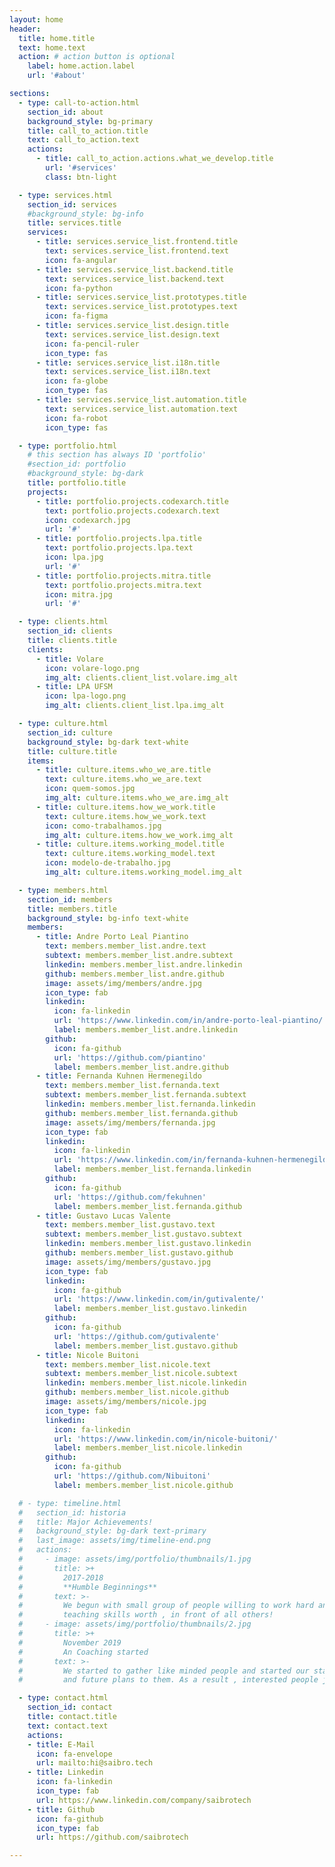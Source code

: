 ```yaml
---
layout: home
header:
  title: home.title
  text: home.text
  action: # action button is optional
    label: home.action.label
    url: '#about'

sections:
  - type: call-to-action.html
    section_id: about
    background_style: bg-primary
    title: call_to_action.title
    text: call_to_action.text 
    actions:
      - title: call_to_action.actions.what_we_develop.title
        url: '#services'
        class: btn-light

  - type: services.html
    section_id: services
    #background_style: bg-info
    title: services.title
    services:
      - title: services.service_list.frontend.title
        text: services.service_list.frontend.text
        icon: fa-angular
      - title: services.service_list.backend.title
        text: services.service_list.backend.text
        icon: fa-python
      - title: services.service_list.prototypes.title
        text: services.service_list.prototypes.text
        icon: fa-figma
      - title: services.service_list.design.title
        text: services.service_list.design.text
        icon: fa-pencil-ruler
        icon_type: fas
      - title: services.service_list.i18n.title
        text: services.service_list.i18n.text
        icon: fa-globe
        icon_type: fas
      - title: services.service_list.automation.title
        text: services.service_list.automation.text
        icon: fa-robot
        icon_type: fas

  - type: portfolio.html
    # this section has always ID 'portfolio'
    #section_id: portfolio
    #background_style: bg-dark
    title: portfolio.title
    projects:
      - title: portfolio.projects.codexarch.title
        text: portfolio.projects.codexarch.text
        icon: codexarch.jpg
        url: '#'
      - title: portfolio.projects.lpa.title
        text: portfolio.projects.lpa.text
        icon: lpa.jpg
        url: '#'
      - title: portfolio.projects.mitra.title
        text: portfolio.projects.mitra.text
        icon: mitra.jpg
        url: '#'

  - type: clients.html
    section_id: clients
    title: clients.title
    clients:
      - title: Volare
        icon: volare-logo.png
        img_alt: clients.client_list.volare.img_alt
      - title: LPA UFSM
        icon: lpa-logo.png
        img_alt: clients.client_list.lpa.img_alt

  - type: culture.html
    section_id: culture
    background_style: bg-dark text-white
    title: culture.title
    items:
      - title: culture.items.who_we_are.title
        text: culture.items.who_we_are.text
        icon: quem-somos.jpg
        img_alt: culture.items.who_we_are.img_alt
      - title: culture.items.how_we_work.title
        text: culture.items.how_we_work.text
        icon: como-trabalhamos.jpg
        img_alt: culture.items.how_we_work.img_alt
      - title: culture.items.working_model.title
        text: culture.items.working_model.text
        icon: modelo-de-trabalho.jpg
        img_alt: culture.items.working_model.img_alt

  - type: members.html
    section_id: members
    title: members.title
    background_style: bg-info text-white
    members:
      - title: Andre Porto Leal Piantino
        text: members.member_list.andre.text
        subtext: members.member_list.andre.subtext
        linkedin: members.member_list.andre.linkedin
        github: members.member_list.andre.github
        image: assets/img/members/andre.jpg
        icon_type: fab
        linkedin:
          icon: fa-linkedin
          url: 'https://www.linkedin.com/in/andre-porto-leal-piantino/'
          label: members.member_list.andre.linkedin
        github:
          icon: fa-github
          url: 'https://github.com/piantino'
          label: members.member_list.andre.github
      - title: Fernanda Kuhnen Hermenegildo
        text: members.member_list.fernanda.text
        subtext: members.member_list.fernanda.subtext
        linkedin: members.member_list.fernanda.linkedin
        github: members.member_list.fernanda.github
        image: assets/img/members/fernanda.jpg
        icon_type: fab
        linkedin:
          icon: fa-linkedin
          url: 'https://www.linkedin.com/in/fernanda-kuhnen-hermenegildo-2747b4a1/'
          label: members.member_list.fernanda.linkedin
        github:
          icon: fa-github
          url: 'https://github.com/fekuhnen'
          label: members.member_list.fernanda.github
      - title: Gustavo Lucas Valente
        text: members.member_list.gustavo.text
        subtext: members.member_list.gustavo.subtext
        linkedin: members.member_list.gustavo.linkedin
        github: members.member_list.gustavo.github
        image: assets/img/members/gustavo.jpg
        icon_type: fab
        linkedin:
          icon: fa-github
          url: 'https://www.linkedin.com/in/gutivalente/'
          label: members.member_list.gustavo.linkedin
        github:
          icon: fa-github
          url: 'https://github.com/gutivalente'
          label: members.member_list.gustavo.github
      - title: Nicole Buitoni
        text: members.member_list.nicole.text
        subtext: members.member_list.nicole.subtext
        linkedin: members.member_list.nicole.linkedin
        github: members.member_list.nicole.github
        image: assets/img/members/nicole.jpg
        icon_type: fab
        linkedin:
          icon: fa-linkedin
          url: 'https://www.linkedin.com/in/nicole-buitoni/'
          label: members.member_list.nicole.linkedin
        github:
          icon: fa-github
          url: 'https://github.com/Nibuitoni'
          label: members.member_list.nicole.github

  # - type: timeline.html
  #   section_id: historia
  #   title: Major Achievements!
  #   background_style: bg-dark text-primary
  #   last_image: assets/img/timeline-end.png
  #   actions:
  #     - image: assets/img/portfolio/thumbnails/1.jpg
  #       title: >+
  #         2017-2018
  #         **Humble Beginnings**
  #       text: >-
  #         We begun with small group of people willing to work hard and make our
  #         teaching skills worth , in front of all others!
  #     - image: assets/img/portfolio/thumbnails/2.jpg
  #       title: >+
  #         November 2019
  #         An Coaching started
  #       text: >-
  #         We started to gather like minded people and started our stategies
  #         and future plans to them. As a result , interested people joined us!

  - type: contact.html
    section_id: contact
    title: contact.title
    text: contact.text
    actions:
    - title: E-Mail
      icon: fa-envelope
      url: mailto:hi@saibro.tech
    - title: Linkedin
      icon: fa-linkedin
      icon_type: fab
      url: https://www.linkedin.com/company/saibrotech
    - title: Github
      icon: fa-github
      icon_type: fab
      url: https://github.com/saibrotech

---
```

